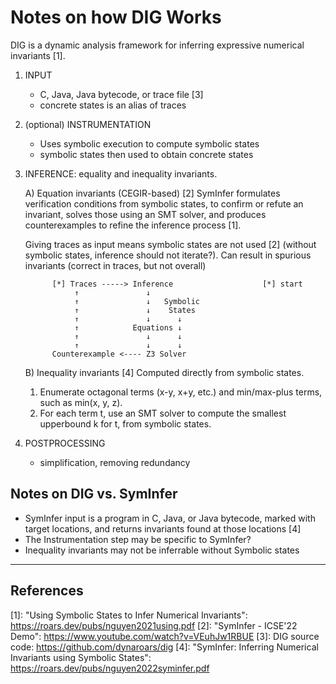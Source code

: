 # Notes on how DIG Works

DIG is a dynamic analysis framework for inferring expressive numerical invariants [1].

1. INPUT
   - C, Java, Java bytecode, or trace file [3] 
   - concrete states is an alias of traces

2. (optional) INSTRUMENTATION                     
   - Uses symbolic execution to compute symbolic states
   - symbolic states then used to obtain concrete states

4. INFERENCE: equality and inequality invariants.

   A) Equation invariants (CEGIR-based) [2] 
      SymInfer formulates verification conditions from symbolic states, 
      to confirm or refute an invariant, solves those using an SMT solver, 
      and produces counterexamples to refine the inference process [1].
     
      Giving traces as input means symbolic states are not used [2]
      (without symbolic states, inference should not iterate?).
      Can result in spurious invariants (correct in traces, but not overall)

             [*] Traces -----> Inference                    [*] start
                  ↑               ↓     
                  ↑               ↓   Symbolic
                  ↑               ↓    States
                  ↑               ↓      ↓
                  ↑            Equations ↓ 
                  ↑               ↓      ↓    
                  ↑               ↓      ↓    
             Counterexample <---- Z3 Solver
   
   B) Inequality invariants [4]
      Computed directly from symbolic states. 
      1. Enumerate octagonal terms (x-y, x+y, etc.) and min/max-plus 
         terms, such as min(x, y, z). 
      2. For each term t, use an SMT solver to compute the smallest 
         upperbound k for t, from symbolic states.

4. POSTPROCESSING
   - simplification, removing redundancy 

   
## Notes on DIG vs. SymInfer

* SymInfer input is a program in C, Java, or Java bytecode, marked with target locations, and returns invariants found at those locations [4]
* The Instrumentation step may be specific to SymInfer?
* Inequality invariants may not be inferrable without Symbolic states


-------------
## References

[1]: "Using Symbolic States to Infer Numerical Invariants": https://roars.dev/pubs/nguyen2021using.pdf
[2]: "SymInfer - ICSE'22 Demo": https://www.youtube.com/watch?v=VEuhJw1RBUE
[3]: DIG source code: https://github.com/dynaroars/dig
[4]: "SymInfer: Inferring Numerical Invariants using Symbolic States": https://roars.dev/pubs/nguyen2022syminfer.pdf
